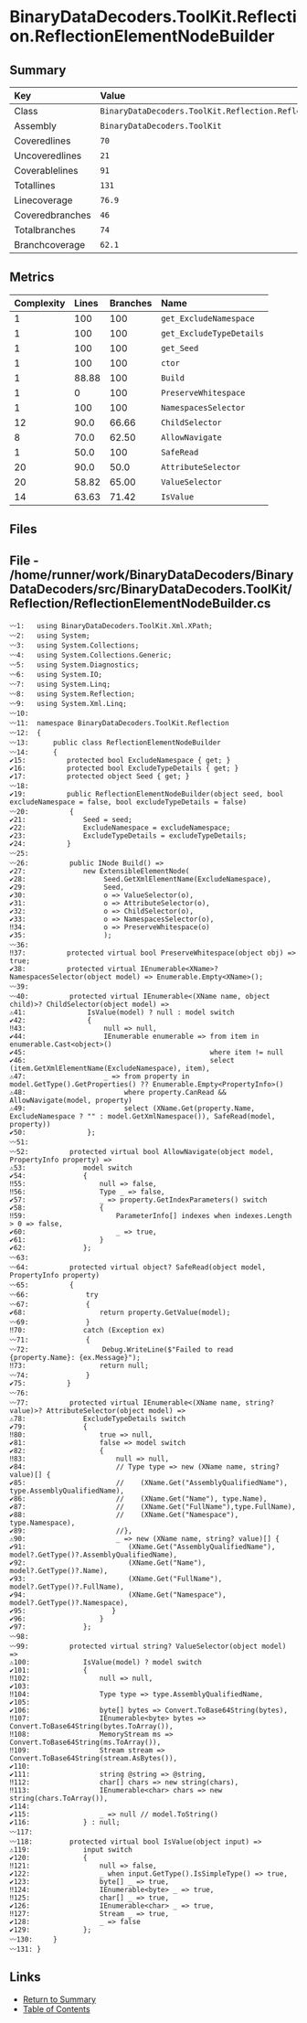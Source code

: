 ﻿# BinaryDataDecoders.ToolKit.Reflection.ReflectionElementNodeBuilder

## Summary

| Key             | Value                                                                |
| :-------------- | :------------------------------------------------------------------- |
| Class           | `BinaryDataDecoders.ToolKit.Reflection.ReflectionElementNodeBuilder` |
| Assembly        | `BinaryDataDecoders.ToolKit`                                         |
| Coveredlines    | `70`                                                                 |
| Uncoveredlines  | `21`                                                                 |
| Coverablelines  | `91`                                                                 |
| Totallines      | `131`                                                                |
| Linecoverage    | `76.9`                                                               |
| Coveredbranches | `46`                                                                 |
| Totalbranches   | `74`                                                                 |
| Branchcoverage  | `62.1`                                                               |

## Metrics

| Complexity | Lines | Branches | Name                     |
| :--------- | :---- | :------- | :----------------------- |
| 1          | 100   | 100      | `get_ExcludeNamespace`   |
| 1          | 100   | 100      | `get_ExcludeTypeDetails` |
| 1          | 100   | 100      | `get_Seed`               |
| 1          | 100   | 100      | `ctor`                   |
| 1          | 88.88 | 100      | `Build`                  |
| 1          | 0     | 100      | `PreserveWhitespace`     |
| 1          | 100   | 100      | `NamespacesSelector`     |
| 12         | 90.0  | 66.66    | `ChildSelector`          |
| 8          | 70.0  | 62.50    | `AllowNavigate`          |
| 1          | 50.0  | 100      | `SafeRead`               |
| 20         | 90.0  | 50.0     | `AttributeSelector`      |
| 20         | 58.82 | 65.00    | `ValueSelector`          |
| 14         | 63.63 | 71.42    | `IsValue`                |

## Files

## File - /home/runner/work/BinaryDataDecoders/BinaryDataDecoders/src/BinaryDataDecoders.ToolKit/Reflection/ReflectionElementNodeBuilder.cs

```CSharp
〰1:   using BinaryDataDecoders.ToolKit.Xml.XPath;
〰2:   using System;
〰3:   using System.Collections;
〰4:   using System.Collections.Generic;
〰5:   using System.Diagnostics;
〰6:   using System.IO;
〰7:   using System.Linq;
〰8:   using System.Reflection;
〰9:   using System.Xml.Linq;
〰10:  
〰11:  namespace BinaryDataDecoders.ToolKit.Reflection
〰12:  {
〰13:      public class ReflectionElementNodeBuilder
〰14:      {
✔15:          protected bool ExcludeNamespace { get; }
✔16:          protected bool ExcludeTypeDetails { get; }
✔17:          protected object Seed { get; }
〰18:  
✔19:          public ReflectionElementNodeBuilder(object seed, bool excludeNamespace = false, bool excludeTypeDetails = false)
〰20:          {
✔21:              Seed = seed;
✔22:              ExcludeNamespace = excludeNamespace;
✔23:              ExcludeTypeDetails = excludeTypeDetails;
✔24:          }
〰25:  
〰26:          public INode Build() =>
✔27:              new ExtensibleElementNode(
✔28:                   Seed.GetXmlElementName(ExcludeNamespace),
✔29:                   Seed,
✔30:                   o => ValueSelector(o),
✔31:                   o => AttributeSelector(o),
✔32:                   o => ChildSelector(o),
✔33:                   o => NamespacesSelector(o),
‼34:                   o => PreserveWhitespace(o)
✔35:                   );
〰36:  
‼37:          protected virtual bool PreserveWhitespace(object obj) => true;
✔38:          protected virtual IEnumerable<XName>? NamespacesSelector(object model) => Enumerable.Empty<XName>();
〰39:  
〰40:          protected virtual IEnumerable<(XName name, object child)>? ChildSelector(object model) =>
⚠41:               IsValue(model) ? null : model switch
✔42:               {
‼43:                   null => null,
✔44:                   IEnumerable enumerable => from item in enumerable.Cast<object>()
✔45:                                             where item != null
✔46:                                             select (item.GetXmlElementName(ExcludeNamespace), item),
⚠47:                   _ => from property in model.GetType().GetProperties() ?? Enumerable.Empty<PropertyInfo>()
⚠48:                        where property.CanRead && AllowNavigate(model, property)
⚠49:                        select (XName.Get(property.Name, ExcludeNamespace ? "" : model.GetXmlNamespace()), SafeRead(model, property))
✔50:               };
〰51:  
〰52:          protected virtual bool AllowNavigate(object model, PropertyInfo property) =>
⚠53:              model switch
✔54:              {
‼55:                  null => false,
‼56:                  Type _ => false,
✔57:                  _ => property.GetIndexParameters() switch
✔58:                  {
‼59:                      ParameterInfo[] indexes when indexes.Length > 0 => false,
✔60:                      _ => true,
✔61:                  }
✔62:              };
〰63:  
〰64:          protected virtual object? SafeRead(object model, PropertyInfo property)
〰65:          {
〰66:              try
〰67:              {
✔68:                  return property.GetValue(model);
〰69:              }
‼70:              catch (Exception ex)
〰71:              {
〰72:                  Debug.WriteLine($"Failed to read {property.Name}: {ex.Message}");
‼73:                  return null;
〰74:              }
✔75:          }
〰76:  
〰77:          protected virtual IEnumerable<(XName name, string? value)>? AttributeSelector(object model) =>
⚠78:              ExcludeTypeDetails switch
✔79:              {
‼80:                  true => null,
✔81:                  false => model switch
✔82:                  {
‼83:                      null => null,
✔84:                      // Type type => new (XName name, string? value)[] {
✔85:                      //    (XName.Get("AssemblyQualifiedName"), type.AssemblyQualifiedName),
✔86:                      //    (XName.Get("Name"), type.Name),
✔87:                      //    (XName.Get("FullName"),type.FullName),
✔88:                      //    (XName.Get("Namespace"), type.Namespace),
✔89:                      //},
⚠90:                      _ => new (XName name, string? value)[] {
✔91:                         (XName.Get("AssemblyQualifiedName"), model?.GetType()?.AssemblyQualifiedName),
✔92:                         (XName.Get("Name"), model?.GetType()?.Name),
✔93:                         (XName.Get("FullName"), model?.GetType()?.FullName),
✔94:                         (XName.Get("Namespace"), model?.GetType()?.Namespace),
✔95:                     }
✔96:                  }
✔97:              };
〰98:  
〰99:          protected virtual string? ValueSelector(object model) =>
⚠100:             IsValue(model) ? model switch
✔101:             {
‼102:                 null => null,
✔103: 
‼104:                 Type type => type.AssemblyQualifiedName,
✔105: 
✔106:                 byte[] bytes => Convert.ToBase64String(bytes),
‼107:                 IEnumerable<byte> bytes => Convert.ToBase64String(bytes.ToArray()),
‼108:                 MemoryStream ms => Convert.ToBase64String(ms.ToArray()),
‼109:                 Stream stream => Convert.ToBase64String(stream.AsBytes()),
✔110: 
✔111:                 string @string => @string,
‼112:                 char[] chars => new string(chars),
‼113:                 IEnumerable<char> chars => new string(chars.ToArray()),
✔114: 
✔115:                 _ => null // model.ToString()
✔116:             } : null;
〰117: 
〰118:         protected virtual bool IsValue(object input) =>
⚠119:             input switch
✔120:             {
‼121:                 null => false,
✔122:                 _ when input.GetType().IsSimpleType() => true,
✔123:                 byte[] _ => true,
‼124:                 IEnumerable<byte> _ => true,
‼125:                 char[] _ => true,
✔126:                 IEnumerable<char> _ => true,
‼127:                 Stream _ => true,
✔128:                 _ => false
✔129:             };
〰130:     }
〰131: }
```

## Links

* [Return to Summary](Summary.md)
* [Table of Contents](../TOC.md)

